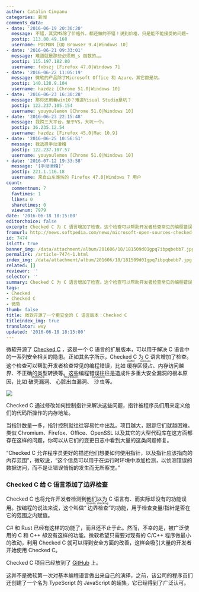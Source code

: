 ```yaml
---
author: Catalin Cimpanu
categories: 新闻
comments_data:
- date: '2016-06-19 20:36:20'
  message: 不错，其实MS除了价格外，都还做的不错！说到价格，只是能不能接受的问题~
  postip: 113.88.49.168
  username: POCMON [QQ Browser 9.4|Windows 10]
- date: '2016-06-21 09:33:01'
  message: 难道就是那些必须用_s 函数的……
  postip: 115.197.182.80
  username: fxbszj [Firefox 47.0|Windows 7]
- date: '2016-06-22 11:05:19'
  message: 微软的产品除了Microsoft Office 和 Azure，其它都是坑。
  postip: 140.128.9.104
  username: hazdzz [Chrome 51.0|Windows 10]
- date: '2016-06-23 16:30:28'
  message: 那你还用着win10？难道Visual Studio是坑？
  postip: 122.237.105.154
  username: youyoulemon [Chrome 51.0|Windows 10]
- date: '2016-06-23 22:15:48'
  message: 我跨三大平台。至于VS，大坑一个。
  postip: 36.235.12.54
  username: hazdzz [Firefox 45.0|Mac 10.9]
- date: '2016-06-25 10:56:51'
  message: 我选择手动滑稽
  postip: 122.237.107.57
  username: youyoulemon [Chrome 51.0|Windows 10]
- date: '2016-07-12 19:33:58'
  message: '[手动滑稽]'
  postip: 221.1.116.18
  username: 来自山东潍坊的 Firefox 47.0|Windows 7 用户
count:
  commentnum: 7
  favtimes: 1
  likes: 0
  sharetimes: 0
  viewnum: 7979
date: '2016-06-18 18:15:00'
editorchoice: false
excerpt: Checked C 为 C 语言增加了检查。这个检查可以帮助开发者检查常见的编程错误，比如缓存区侵占、内存访问越界、不正确的类型转换等。
fromurl: http://news.softpedia.com/news/microsoft-open-sources-checked-c-a-safer-c-version-505331.shtml
id: 7474
islctt: true
banner_img: /data/attachment/album/201606/18/181509d01gpq7ibpqbebb7.jpg
permalink: /article-7474-1.html
index_img: /data/attachment/album/201606/18/181509d01gpq7ibpqbebb7.jpg.thumb.jpg
related: []
reviewer: ''
selector: ''
summary: Checked C 为 C 语言增加了检查。这个检查可以帮助开发者检查常见的编程错误，比如缓存区侵占、内存访问越界、不正确的类型转换等。
tags:
- Checked
- Checked C
- 微软
thumb: false
title: 微软开源了一个更安全的 C 语言版本：Checked C
titleindex_img: true
translator: wxy
updated: '2016-06-18 18:15:00'
---
```


微软开源了 [Checked C](https://github.com/Microsoft/checkedc) ，这是一个 C 语言的扩展版本，可以用于解决 C 语言中的一系列安全相关的隐患。正如其名字所示，Checked C 为 C 语言增加了检查。这个检查可以帮助开发者检查常见的编程错误，比如<ruby> 缓存区侵占 <rp>  （ </rp> <rt>  buffer overruns </rt> <rp>  ） </rp></ruby>、内存访问越界、不正确的类型转换等。这些编程错误往往是造成许多重大安全漏洞的根本原因，比如<ruby> 破壳漏洞 <rp>  （ </rp> <rt>  Shellshock </rt> <rp>  ） </rp></ruby>、<ruby> 心脏出血漏洞 <rp>  （ </rp> <rt>  Heartbleed </rt> <rp>  ） </rp></ruby>、<ruby> 沙虫 <rp>  （ </rp> <rt>  Sandworm </rt> <rp>  ） </rp></ruby>等。


![](/data/attachment/album/201606/18/181509d01gpq7ibpqbebb7.jpg)


Checked C 通过修改如何控制指针来解决这些问题，指针被程序员们用来定义他们的代码所操作的内存地址。


当指针数量一多，指针控制就往往容易忙中出乱。项目越大，跟踪它们就越困难。类似 Chromium、Firefox、Office、OpenSSL 以及其它的大型代码库在这方面都存在这样的问题，你可以从它们的变更日志中看到大量的这类问题修复。


“Checked C 允许程序员更好的描述他们想要如何使用指针，以及指针应该指向的内存范围”，微软[说](http://research.microsoft.com/en-us/projects/checkedc/default.aspx)，“这个信息可以用于在运行时环境中添加检测，以侦测错误的数据访问，而不是让错误悄悄的发生而无所察觉。”


### Checked C 给 C 语言添加了边界检查


Checked C 也将允许开发者检测到他们以为 C 语言有、而实际却没有的功能误用。按编程的说法来说，这个叫做“<ruby> 边界检查 <rp>  （ </rp> <rt>  bounds checking </rt> <rp>  ） </rp></ruby>”的功能，用于检查变量/指针是否在它的范围之内赋值。


C# 和 Rust 已经有这样的功能了，而且还不止于此。然而，不幸的是，被广泛使用的 C 和 C++ 却没有这样的功能。微软希望只需要对现有的 C/C++ 程序做最小的改动，利用 Checked C 就可以得到安全方面的改善，这样会吸引大量的开发者开始使用 Checked C。


Checked C 项目已经放到了 [GitHub](https://github.com/Microsoft/checkedc) 上。


这并不是微软第一次对基本编程语言做出来自己的演绎，之前，该公司的程序员们还创建了一个名为 TypeScript 的 JavaScript 的超集，它已经得到了广泛认可。